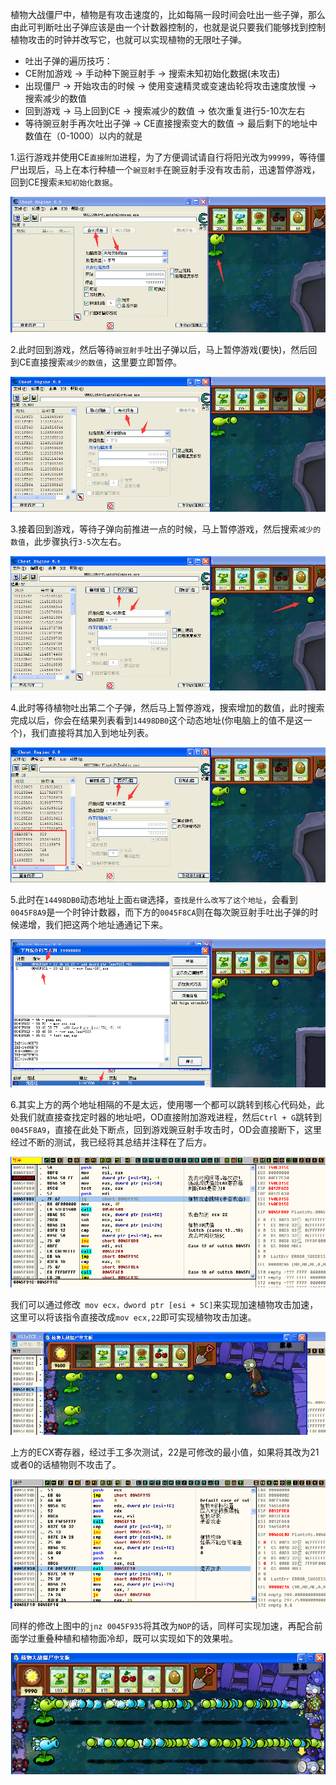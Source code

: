 植物大战僵尸中，植物是有攻击速度的，比如每隔一段时间会吐出一些子弹，那么由此可判断吐出子弹应该是由一个计数器控制的，也就是说只要我们能够找到控制植物攻击的时钟并改写它，也就可以实现植物的无限吐子弹。

 - 吐出子弹的遍历技巧：
 - CE附加游戏 -> 手动种下豌豆射手 -> 搜索未知初始化数据(未攻击)
 - 出现僵尸 -> 开始攻击的时候 -> 使用变速精灵或变速齿轮将攻击速度放慢 -> 搜索减少的数值
 - 回到游戏 -> 马上回到CE -> 搜索减少的数值 -> 依次重复进行5-10次左右
 - 等待豌豆射手再次吐出子弹 -> CE直接搜索变大的数值 -> 最后剩下的地址中 数值在（0-1000）以内的就是

1.运行游戏并使用CE`直接附加`进程，为了方便调试请自行将阳光改为`99999`，等待僵尸出现后，马上在本行种植一个`豌豆射手`在豌豆射手没有攻击前，迅速暂停游戏，回到CE搜索`未知初始化数据`。

![](/image/1379525-20190724141425600-94489876.png)


2.此时回到游戏，然后等待`豌豆射手`吐出子弹以后，马上暂停游戏(要快)，然后回到CE直接搜索`减少的数值`，这里要立即暂停。

![](/image/1379525-20190724141600795-2017651376.png)

3.接着回到游戏，等待子弹向前推进一点的时候，马上暂停游戏，然后搜索`减少的数值`，此步骤执行`3-5`次左右。

![](/image/1379525-20190724141834701-1589914731.png)

4.此时等待植物吐出第二个子弹，然后马上暂停游戏，搜索增加的数值，此时搜索完成以后，你会在结果列表看到`14498DB0`这个动态地址(你电脑上的值不是这一个)，我们直接将其加入到地址列表。

![](/image/1379525-20190724142005484-1380153403.png)

5.此时在`14498DB0`动态地址上面`右键`选择，`查找是什么改写了这个地址`，会看到`0045F8A9`是一个时钟计数器，而下方的`0045F8CA`则在每次豌豆射手吐出子弹的时候递增，我们把这两个地址通通记下来。

![](/image/1379525-20190724142757962-580349062.png)

6.其实上方的两个地址相隔的不是太远，使用哪一个都可以跳转到核心代码处，此处我们就直接查找定时器的地址吧，OD直接附加游戏进程，然后`Ctrl + G`跳转到`0045F8A9`，直接在此处下断点，回到游戏豌豆射手攻击时，OD会直接断下，这里经过不断的测试，我已经将其总结并注释在了后方。

![](/image/1379525-20190723152635285-512146214.png)

我们可以通过修改` mov ecx，dword ptr [esi + 5C]`来实现加速植物攻击加速，这里可以将该指令直接改成`mov ecx,22`即可实现植物攻击加速。

![](/image/1379525-20190723153000032-196140293.png)

上方的ECX寄存器，经过手工多次测试，22是可修改的最小值，如果将其改为21或者0的话植物则不攻击了。

![](/image/1379525-20190723163538318-1744112804.png)

同样的修改上图中的`jnz 0045F935`将其改为`NOP`的话，同样可实现加速，再配合前面学过重叠种植和植物面冷却，既可以实现如下的效果啦。

![](/image/1379525-20190724150819919-1846997261.png)
